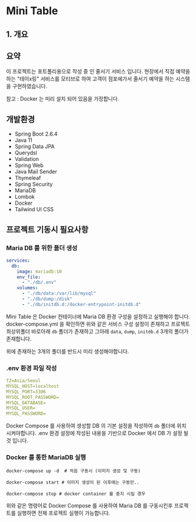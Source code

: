 # Mini Table

## 1. 개요

## 요약 

이 프로젝트는 포트폴리용으로 작성 중 인 줄서기 서비스 입니다. 현장에서 직접 예약을하는 
"테이x링" 서비스를 모티브로 하여 고객이 점포에가서 줄서기 예약을 하는 시스템을 구현하였습니다.

참고 : Docker 는 미리 설치 되어 있음을 가정합니다.

## 개발환경

- Spring Boot 2.6.4
- Java 11
- Spring Data JPA
- Querydsl
- Validation
- Spring Web
- Java Mail Sender
- Thymeleaf
- Spring Security
- MariaDB
- Lombok
- Docker
- Tailwind UI CSS


## 프로젝트 기동시 필요사항

### Maria DB 를 위한 폴더 생성

```yml
services:
  db:
    image: mariadb:10
    env_file:
      - "./db/.env"
    volumes:
      - "./db/data:/var/lib/mysql"
      - "./db/dump:/disk"
      - "./db/initdb.d:/docker-entrypoint-initdb.d"
```

Mini Table 은 Docker 컨테이너에 Maria DB 환경 구성을 설정하고 실행해야 합니다.
docker-compose.yml 을 확인하면 위와 같은 서비스 구성 설정이 존재하고
프로젝트 최상위폴더 바로아래 `db` 폴더가 존재하고 그아래 `data`, `dump`, `initdb.d` 
3개의 폴더가 존재합니다.

위에 존재하는 3개의 폴더를 반드시 미리 생성해야합니다.

### .env 환경 파일 작성

```yaml
TZ=Asia/Seoul
MYSQL_HOST=localhost
MYSQL_PORT=3306
MYSQL_ROOT_PASSWORD=
MYSQL_DATABASE=
MYSQL_USER=
MYSQL_PASSWORD=
```

Docker Compose 를 사용하여 생성할 DB 의 기본 설정을 작성하여 `db` 폴더에 위치 시켜야합니다.
.env 환경 설정에 작성된 내용을 기반으로 Docker 에서 DB 가 설정 될 것 입니다.

### Docker 를 통한 MariaDB 실행

```shell
docker-compose up -d  # 처음 구동시 (이미지 생성 및 구동)

docker-compose start # 이미지 생성이 된 이후에는 구동만..

docker-compose stop # docker container 를 중지 시킬 경우 
```

위와 같은 명령어로 Docker Compose 를 사용하여 Maria DB 를 구동시킨후
프로젝트를 실행하면 전체 프로젝트 실행이 가능합니다.

